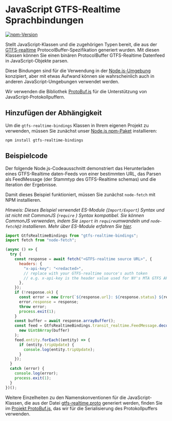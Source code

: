 # JavaScript GTFS-Realtime Sprachbindungen

[![npm-Version](https://badge.fury.io/js/gtfs-realtime-bindings.svg)](http://badge.fury.io/js/gtfs-realtime-bindings)

Stellt JavaScript-Klassen und die zugehörigen Typen bereit, die aus der [GTFS-realtime](https://github.com/google/transit/tree/master/gtfs-realtime)  ProtocolBuffer-Spezifikation generiert wurden. Mit diesen Klassen können Sie einen binären ProtocolBuffer GTFS-Realtime Datenfeed in JavaScript-Objekte parsen.

Diese Bindungen sind für die Verwendung in der [Node.js-Umgebung](http://nodejs.org/) konzipiert, aber mit etwas Aufwand können sie wahrscheinlich auch in anderen JavaScript-Umgebungen verwendet werden.

Wir verwenden die Bibliothek [ProtoBuf.js](https://github.com/dcodeIO/ProtoBuf.js) für die Unterstützung von JavaScript-Protokollpuffern.

## Hinzufügen der Abhängigkeit

Um die `gtfs-realtime-bindings` Klassen in Ihrem eigenen Projekt zu verwenden, müssen Sie zunächst unser [Node.js npm-Paket](https://www.npmjs.com/package/gtfs-realtime-bindings) installieren:

    npm install gtfs-realtime-bindings

## Beispielcode

Der folgende Node.js-Codeausschnitt demonstriert das Herunterladen eines GTFS-Realtime daten-Feeds von einer bestimmten URL, das Parsen als FeedMessage (der Stammtyp des GTFS-Realtime schemas) und die Iteration der Ergebnisse.

Damit dieses Beispiel funktioniert, müssen Sie zunächst `node-fetch` mit NPM installieren.

_Hinweis: Dieses Beispiel verwendet ES-Module (`Import/Export`) Syntax und ist nicht mit CommonJS (`require` ) Syntax kompatibel. Sie können CommonJS verwenden, indem Sie `import` in `require`umwandeln und `node-fetch@2` installieren. Mehr über ES-Module erfahren Sie [hier](https://nodejs.org/api/esm.html)._

```javascript
import GtfsRealtimeBindings from "gtfs-realtime-bindings";
import fetch from "node-fetch";

(async () => {
  try {
    const response = await fetch("<GTFS-realtime source URL>", {
      headers: {
        "x-api-key": "<redacted>",
        // replace with your GTFS-realtime source's auth token
        // e.g. x-api-key is the header value used for NY's MTA GTFS APIs
      },
    });
    if (!response.ok) {
      const error = new Error(`${response.url}: ${response.status} ${response.statusText}`);
      error.response = response;
      throw error;
      process.exit(1);
    }
    const buffer = await response.arrayBuffer();
    const feed = GtfsRealtimeBindings.transit_realtime.FeedMessage.decode(
      new Uint8Array(buffer)
    );
    feed.entity.forEach((entity) => {
      if (entity.tripUpdate) {
        console.log(entity.tripUpdate);
      }
    });
  }
  catch (error) {
    console.log(error);
    process.exit(1);
  }
})();
```

Weitere Einzelheiten zu den Namenskonventionen für die JavaScript-Klassen, die aus der Datei [gtfs-realtime.proto](https://github.com/google/transit/blob/master/gtfs-realtime/proto/gtfs-realtime.proto) generiert werden, finden Sie im [Projekt ProtoBuf.js](https://github.com/dcodeIO/ProtoBuf.js/wiki), das wir für die Serialisierung des Protokollpuffers verwenden.
